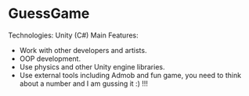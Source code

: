 # GuessGame
Technologies: Unity (C#)
Main Features:
   * Work with other developers and artists.
   * OOP development.
   * Use physics and other Unity engine libraries.
   * Use external tools including Admob and
fun game, you need to think about a number and I am gussing it :)  !!!

